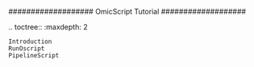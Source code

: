###################
OmicScript Tutorial
###################

.. toctree::
    :maxdepth: 2

    Introduction
    RunOscript
	PipelineScript
